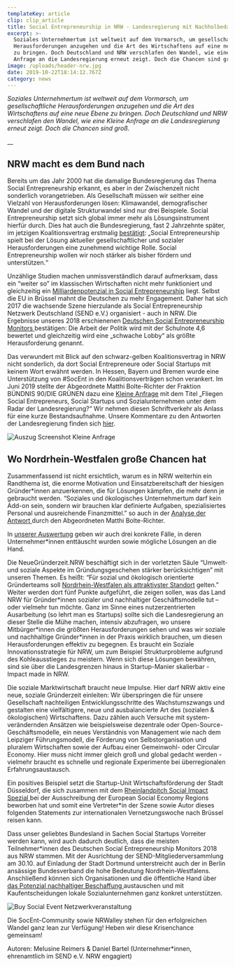 ```yaml
---
templateKey: article
clip: clip_article
title: Social Entrepreneurship in NRW - Landesregierung mit Nachholbedarf
excerpt: >-
  Soziales Unternehmertum ist weltweit auf dem Vormarsch, um gesellschaftliche
  Herausforderungen anzugehen und die Art des Wirtschaftens auf eine neue Ebene
  zu bringen. Doch Deutschland und NRW verschlafen den Wandel, wie eine Kleine
  Anfrage an die Landesregierung erneut zeigt. Doch die Chancen sind groß.
image: /uploads/header-nrw.jpg
date: 2019-10-22T18:14:12.767Z
category: news
---
```

_Soziales Unternehmertum ist weltweit auf dem Vormarsch, um gesellschaftliche Herausforderungen anzugehen und die Art des Wirtschaftens auf eine neue Ebene zu bringen. Doch Deutschland und NRW verschlafen den Wandel, wie eine Kleine Anfrage an die Landesregierung erneut zeigt. Doch die Chancen sind groß._

__

## NRW macht es dem Bund nach

Bereits um das Jahr 2000 hat die damalige Bundesregierung das Thema Social Entrepreneurship erkannt, es aber in der Zwischenzeit nicht sonderlich vorangetrieben. Als Gesellschaft müssen wir seither eine Vielzahl von Herausforderungen lösen: Klimawandel, demografischer Wandel und der digitale Strukturwandel sind nur drei Beispiele. Social Entrepreneurship setzt sich global immer mehr als Lösungsinstrument hierfür durch. Dies hat auch die Bundesregierung, fast 2 Jahrzehnte später, im jetzigen Koalitionsvertrag erstmalig [bestätigt](https://www.send-ev.de/2019-02-11_statement-zur-antwort-der-bundesregierung-auf-die-kleine-anfrage-„social-entrepreneurship“-von-der-bundestagsfraktion-bündnis-90-die-grünen/): „Social Entrepreneurship spielt bei der Lösung aktueller gesellschaftlicher und sozialer Herausforderungen eine zunehmend wichtige Rolle. Social Entrepreneurship wollen wir noch stärker als bisher fördern und unterstützen.“

Unzählige Studien machen unmissverständlich darauf aufmerksam, dass ein “weiter so” im klassischen Wirtschaften nicht mehr funktioniert und gleichzeitig ein [Milliardenpotenzial in Social Entrepreneurship](https://www.ashoka.org/de-DE/story/studie-von-ashoka-und-mckinsey-zeigt-milliardenpotenzial-von-sozialen-innovationen) liegt. Selbst die EU in Brüssel mahnt die Deutschen zu mehr Engagement. Daher hat sich 2017 die wachsende Szene hierzulande als Social Entrepreneurship Netzwerk Deutschland (SEND e.V.) organisiert - auch in NRW. Die Ergebnisse unseres 2018 erschienenen [Deutschen Social Entrepreneurship Monitors ](https://www.send-ev.de/2018-12-12_erster-deutscher-social-entrepreneurship-monitor-veroeffentlicht)bestätigen: Die Arbeit der Politik wird mit der Schulnote 4,6 bewertet und gleichzeitig wird eine „schwache Lobby“ als größte Herausforderung genannt. 

Das verwundert mit Blick auf den schwarz-gelben Koalitionsvertrag in NRW nicht sonderlich, da dort Social Entrepreneure oder Social Startups mit keinem Wort erwähnt werden. In Hessen, Bayern und Bremen wurde eine Unterstützung von #SocEnt in den Koalitionsverträgen schon verankert. Im Juni 2019 stellte der Abgeordnete Matthi Bolte-Richter der Fraktion BÜNDNIS 90/DIE GRÜNEN dazu eine [Kleine Anfrage](https://kleineanfragen.de/nordrhein-westfalen/17/6913-fliegen-social-entrepreneurs-social-startups-und-sozialunternehmen-unter-dem-radar-der-landesregierung) mit dem Titel „Fliegen Social Entrepreneurs, Social Startups und Sozialunternehmen unter dem Radar der Landesregierung?“ Wir nehmen diesen Schriftverkehr als Anlass für eine kurze Bestandsaufnahme. Unsere Kommentare zu den Antworten der Landesregierung finden sich [hier](https://www.send-ev.de/uploads/analyse-antworten-der-landesregierung.pdf).  

![Auszug Screenshot Kleine Anfrage ](/uploads/kleine-anfrage.png "Auszug Screenshot Kleine Anfrage ")

## Wo Nordrhein-Westfalen große Chancen hat

Zusammenfassend ist nicht ersichtlich, warum es in NRW weiterhin ein Randthema ist, die enorme Motivation und Einsatzbereitschaft der hiesigen Gründer*innen anzuerkennen, die für Lösungen kämpfen, die mehr denn je gebraucht werden. “Soziales und ökologisches Unternehmertum darf kein Add-on sein, sondern wir brauchen klar definierte Aufgaben, spezialisiertes Personal und ausreichende Finanzmittel.” so auch in der [Analyse der Antwort ](https://matthi-bolte.de/2019/08/14/social-entrepreneurs-fliegen-unter-dem-schwarz-gelben-radar/)durch den Abgeordneten Matthi Bolte-Richter. 

In [unserer Auswertung](https://www.send-ev.de/uploads/analyse-antworten-der-landesregierung.pdf) geben wir auch drei konkrete Fälle, in deren Unternehmer*innen enttäuscht wurden sowie mögliche Lösungen an die Hand.

Die NeueGründerzeit.NRW beschäftigt sich in der vorletzten Säule “Umwelt- und soziale Aspekte im Gründungsgeschehen stärker berücksichtigen” mit unseren Themen. Es heißt: “Für sozial und ökologisch orientierte Gründerteams soll [Nordrhein-Westfalen als attraktivster Standort](https://www.wirtschaft.nrw/9-umwelt-und-soziale-aspekte-im-gruendungsgeschehen-staerker-beruecksichtigen) gelten.” Weiter werden dort fünf Punkte aufgeführt, die zeigen sollen, was das Land NRW für Gründer\*innen sozialer und nachhaltiger Geschäftsmodelle tut – oder vielmehr tun möchte. Ganz im Sinne eines nutzerzentrierten Ausarbeitung (so lehrt man es Startups) sollte sich die Landesregierung an dieser Stelle die Mühe machen, intensiv abzufragen, wo unsere Mitbürger\*innen die größten Herausforderungen sehen und was wir soziale und nachhaltige Gründer*innen in der Praxis wirklich brauchen, um diesen Herausforderungen effektiv zu begegnen. Es braucht ein Soziale Innovationsstrategie für NRW, um zum Beispiel Strukturprobleme aufgrund des Kohleausstieges zu meistern. Wenn sich diese Lösungen bewähren, sind sie über die Landesgrenzen hinaus in Startup-Manier skalierbar - Impact made in NRW.

Die soziale Marktwirtschaft braucht neue Impulse. Hier darf NRW aktiv eine neue, soziale Gründerzeit einleiten: Wir überspringen die für unsere Gesellschaft nachteiligen Entwicklungsschritte des Wachstumszwangs und gestalten eine vielfältigere, neue und ausbalancierte Art des (sozialen & ökologischen) Wirtschaftens. Dazu zählen auch Versuche mit system-verändernden Ansätzen wie beispielsweise dezentrale oder Open-Source-Geschäftsmodelle, ein neues Verständnis von Management wie nach dem Leipziger Führungsmodell, die Förderung von Selbstorganisation und pluralem Wirtschaften sowie der Aufbau einer Gemeinwohl- oder Circular Economy. Hier muss nicht immer gleich groß und global gedacht werden - vielmehr braucht es schnelle und regionale Experimente bei überregionalen Erfahrungsaustausch. 

Ein positives Beispiel setzt die Startup-Unit Wirtschaftsförderung der Stadt Düsseldorf, die sich zusammen mit dem [Rheinlandpitch Social Impact Spezial ](https://www.send-ev.de/2019-03-13_rheinland-pitch-social-impact-special-1-3-der-eser-2019-events-des-send-e-v/)bei der Ausschreibung der European Social Economy Regions beworben hat und somit eine Vertreter*in der Szene sowie Autor dieses folgenden Statements zur internationalen Vernetzungswoche nach Brüssel reisen kann.

Dass unser geliebtes Bundesland in Sachen Social Startups Vorreiter werden kann, wird auch dadurch deutlich, dass die meisten Teilnehmer*innen des Deutschen Social Entrepreneurship Monitors 2018 aus NRW stammen. Mit der Ausrichtung der SEND-Mitgliederversammlung am 30.10. auf Einladung der Stadt Dortmund unterstreicht auch der in Berlin ansässige Bundesverband die hohe Bedeutung Nordrhein-Westfalens. Anschließend können sich Organisationen und die öffentliche Hand über [das Potenzial nachhaltiger Beschaffung ](https://www.eventbrite.de/e/send-netzwerkveranstaltung-buy-social-das-potential-von-nachhaltigem-einkauf-und-beschaffung-tickets-67985228649)austauschen und mit Kaufentscheidungen lokale Sozialunternehmen ganz konkret unterstützen. 

![Buy Social Event Netzwerkveranstaltung](/uploads/eventbite-titelbild-netzwerkveranstaltung2.jpg "Buy Social Event Netzwerkveranstaltung")

Die SocEnt-Community sowie NRWalley stehen für den erfolgreichen Wandel ganz lean zur Verfügung! Heben wir diese Krisenchance gemeinsam!

Autoren: Melusine Reimers & Daniel Bartel (Unternehmer*innen, ehrenamtlich im SEND e.V. NRW engagiert)
